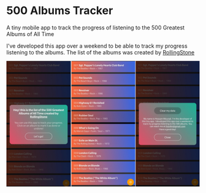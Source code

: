 # 500 Albums Tracker

A tiny mobile app to track the progress of listening to the 500 Greatest Albums of All Time

I've developed this app over a weekend to be able to track my progress listening to the albums. The list of the albums was created by [RollingStone](https://www.rollingstone.com/music/music-lists/500-greatest-albums-of-all-time-156826/the-who-whos-next-169047/)

![Screenshots](assets/screenshots.jpg)
